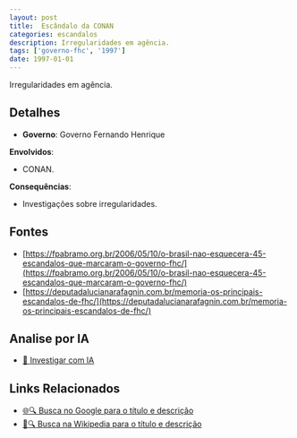 ```yaml
---
layout: post
title:  Escândalo da CONAN
categories: escandalos
description: Irregularidades em agência.
tags: ['governo-fhc', '1997']
date: 1997-01-01
---
```


Irregularidades em agência.

## Detalhes
- **Governo**: Governo Fernando Henrique

**Envolvidos**:
- CONAN.


**Consequências**:
- Investigações sobre irregularidades.


## Fontes
- [https://fpabramo.org.br/2006/05/10/o-brasil-nao-esquecera-45-escandalos-que-marcaram-o-governo-fhc/](https://fpabramo.org.br/2006/05/10/o-brasil-nao-esquecera-45-escandalos-que-marcaram-o-governo-fhc/)
- [https://deputadalucianarafagnin.com.br/memoria-os-principais-escandalos-de-fhc/](https://deputadalucianarafagnin.com.br/memoria-os-principais-escandalos-de-fhc/)


## Analise por IA
- [🤖 Investigar com IA](https://www.perplexity.ai/search?q=Esc%C3%A2ndalo%20da%20CONAN%20Irregularidades%20em%20ag%C3%AAncia.%20Governo%20Fernando%20Henrique)

## Links Relacionados
- [🌐🔍 Busca no Google para o título e descrição](https://www.google.com/search?q=Esc%C3%A2ndalo%20da%20CONAN%20Irregularidades%20em%20ag%C3%AAncia.%20Governo%20Fernando%20Henrique)
- [📖🔍 Busca na Wikipedia para o título e descrição](https://pt.wikipedia.org/w/index.php?search=Esc%C3%A2ndalo%20da%20CONAN%20Irregularidades%20em%20ag%C3%AAncia.%20Governo%20Fernando%20Henrique)

